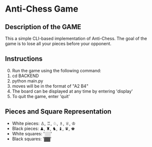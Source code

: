 # Anti-Chess Game

## Description of the GAME
This a simple CLI-based implementation of Anti-Chess. The goal of the game is to lose all your pieces before your opponent.

## Instructions
0. Run the game using the following command:
1. cd BACKEND
2. python main.py
3. moves will be in the format of "A2 B4"
4. The board can be displayed at any time by entering 'display'
5. To quit the game, enter 'quit'

## Pieces and Square Representation
- White pieces: ♙, ♖, ♘, ♗, ♕, ♔
- Black pieces: ♟, ♜, ♞, ♝, ♛, ♚
- White squares: '░░'
- Black squares: '▓▓'